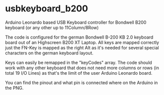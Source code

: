 # usbkeyboard_b200
Arduino Leonardo based USB Keyboard controller for Bondwell B200 keyboard (or any other up to 11Column/8Row)

The code is configured for the german Bondwell B-200 KB 2.0 keyboard board out of an Highscreen B200 XT Laptop.
All keys are mapped correctly just the FN-Key is mapped as the right Alt as it's needed for several special characters on the german keyboard layout.

Keys can easily be remapped in the "keyCodes" array. The code should work with any other keyboard that does not need more columns or rows (in total 19 I/O Lines) as that's the limit of the user Arduino Leonardo board.

You can find the pinout and what pin is connected where on the Arduino in the PNG.
